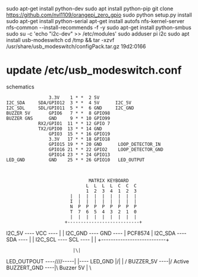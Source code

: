 sudo apt-get install python-dev
sudo apt install python-pip
git clone https://github.com/nvl1109/orangepi_zero_gpio
sudo python setup.py install
sudo apt-get install python-serial
apt-get install autofs nfs-kernel-server nfs-common --install-recommends -f -y
sudo apt-get install python-smbus
sudo su -c 'echo "i2c-dev" >> /etc/modules'
sudo adduser pi i2c 
sudo apt install usb-modeswitch
cd /tmp && tar -xzvf /usr/share/usb_modeswitch/configPack.tar.gz 19d2\:0166
# update  /etc/usb_modeswitch.conf 


schematics

                    3.3V    1 * *  2 5V
    I2C_SDA     SDA/GPIO12  3 * *  4 5V      I2C_5V
    I2C_SDL     SDL/GPIO11  5 * *  6 GND     I2C_GND
    BUZZER 5V       GPIO6   7 * *  8 GPIO98
    BUZZER GNS      GND     9 * * 10 GPIO99
                RX2/GPIO1  11 * * 12 GPIO 7
                TX2/GPIO0  13 * * 14 GND
                    GPIO3  15 * * 16 GPIO19
                    3.3V   17 * * 18 GPIO18
                    GPIO15 19 * * 20 GND      LOOP_DETECTOR_IN
                    GPIO16 21 * * 22 GPIO2    LOOP_DETECTOR_GND
                    GPIO14 23 * * 24 GPIO13
    LED_GND         GND    25 * * 26 GPIO10   LED_OUTPUT



                                   MATRIX KEYBOARD
                                  L  L  L  L  C  C  C
                                  1  2  3  4  1  2  3
                            |  |  |  |  |  |  |  |  | 
                            I  |  |  |  |  |  |  |  | 
                            N  P  P  P  P  P  P  P  P
                            T  7  6  5  4  3  2  1  0
                            |  |  |  |  |  |  |  |  | 
                          +---------------------------+
I2C_5V     ---- VCC ----  |                           |
I2C_GND    ---- GND ----  |   PCF8574                 |
I2C_SDA    ---- SDA ----  |                           |
I2C_SCL    ---- SCL ----  |                           |
                          +---------------------------+

                             |\|
LED_OUTPOUT ----/\/\/\/\-----| |---- LED_GND
                             |/|
                | /
BUZZER_5V   ----|/  Active 
BUZZERT_GND ----|\  Buzzer 5V 
                | \

